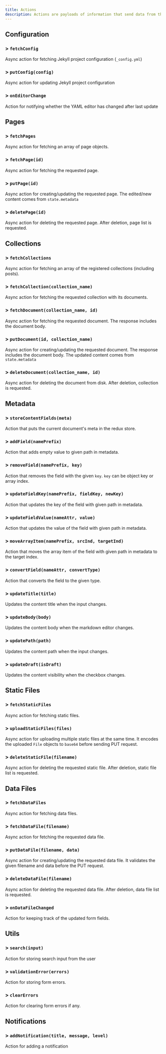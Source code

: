 ```yaml
---
title: Actions
description: Actions are payloads of information that send data from the application to the store.
---
```


## Configuration

### > `fetchConfig`

Async action for fetching Jekyll project configuration (`_config.yml`)

### > `putConfig(config)`

Async action for updating Jekyll project configuration

### > `onEditorChange`

Action for notifying whether the YAML editor has changed after last update

## Pages

### > `fetchPages`

Async action for fetching an array of page objects.

### > `fetchPage(id)`

Async action for fetching the requested page.

### > `putPage(id)`

Async action for creating/updating the requested page. The edited/new content comes
from `state.metadata`

### > `deletePage(id)`

Async action for deleting the requested page. After deletion, page list is requested.

## Collections

### > `fetchCollections`

Async action for fetching an array of the registered collections (including posts).

### > `fetchCollection(collection_name)`

Async action for fetching the requested collection with its documents.

### > `fetchDocument(collection_name, id)`

Async action for fetching the requested document. The response includes the document body.

### > `putDocument(id, collection_name)`

Async action for creating/updating the requested document. The response includes the document body. The updated content comes from `state.metadata`

### > `deleteDocument(collection_name, id)`

Async action for deleting the document from disk. After deletion, collection is requested.

## Metadata

### > `storeContentFields(meta)`

Action that puts the current document's meta in the redux store.

### > `addField(namePrefix)`

Action that adds empty value to given path in metadata.

### > `removeField(namePrefix, key)`

Action that removes the field with the given `key`. `key` can be object key or
array index.

### > `updateFieldKey(namePrefix, fieldKey, newKey)`

Action that updates the key of the field with given path in metadata.

### > `updateFieldValue(nameAttr, value)`

Action that updates the value of the field with given path in metadata.

### > `moveArrayItem(namePrefix, srcInd, targetInd)`

Action that moves the array item of the field with given path in metadata
to the target index.

### > `convertField(nameAttr, convertType)`

Action that converts the field to the given type.

### > `updateTitle(title)`

Updates the content title when the input changes.

### > `updateBody(body)`

Updates the content body when the markdown editor changes.

### > `updatePath(path)`

Updates the content path when the input changes.

### > `updateDraft(isDraft)`

Updates the content visibility when the checkbox changes.

## Static Files

### > `fetchStaticFiles`

Async action for fetching static files.

### > `uploadStaticFiles(files)`

Async action for uploading multiple static files at the same time.
It encodes the uploaded `File` objects to `base64` before sending PUT request.

### > `deleteStaticFile(filename)`

Async action for deleting the requested static file. After deletion, static file list is requested.

## Data Files

### > `fetchDataFiles`

Async action for fetching data files.

### > `fetchDataFile(filename)`

Async action for fetching the requested data file.

### > `putDataFile(filename, data)`

Async action for creating/updating the requested data file. It validates the given filename and data before the PUT request.

### > `deleteDataFile(filename)`

Async action for deleting the requested data file. After deletion, data file list is requested.

### > `onDataFileChanged`

Action for keeping track of the updated form fields.

## Utils

### > `search(input)`

Action for storing search input from the user

### > `validationError(errors)`

Action for storing form errors.

### > `clearErrors`

Action for clearing form errors if any.

## Notifications

### > `addNotification(title, message, level)`

Action for adding a notification
